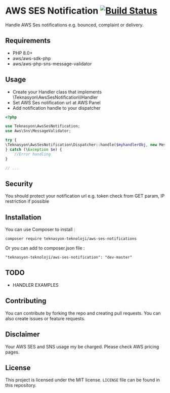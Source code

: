 # AWS SES Notification [![Build Status](https://travis-ci.org/Teknasyon-Teknoloji/aws-ses-notification.svg?branch=master)](https://travis-ci.org/Teknasyon-Teknoloji/aws-ses-notification)
Handle AWS Ses notifications e.g. bounced, complaint or delivery.

## Requirements
* PHP 8.0+
* aws/aws-sdk-php
* aws/aws-php-sns-message-validator

## Usage

- Create your Handler class that implements \Teknasyon\AwsSesNotification\IHandler
- Set AWS Ses notification url at AWS Panel
- Add notification handle to your dispatcher
``` php
<?php

use Teknasyon\AwsSesNotification;
use Aws\Sns\MessageValidator;

try {
\Teknasyon\AwsSesNotification\Dispatcher::handle($myhandlerObj, new MessageValidator());
} catch (\Exception $e) {
    //Error handling
}

// ...
```
## Security
You should protect your notification url e.g. token check from GET param, IP restriction if possible
## Installation
You can use Composer to install :

``` shell
composer require teknasyon-teknoloji/aws-ses-notifications
```

Or you can add to composer.json file :

``` shell
"teknasyon-teknoloji/aws-ses-notification": "dev-master"
```

## TODO
* HANDLER EXAMPLES

## Contributing
You can contribute by forking the repo and creating pull requests. You can also create issues or feature requests.

## Disclaimer
Your AWS SES and SNS usage my be charged. Please check AWS pricing pages.

## License
This project is licensed under the MIT license. `LICENSE` file can be found in this repository.
